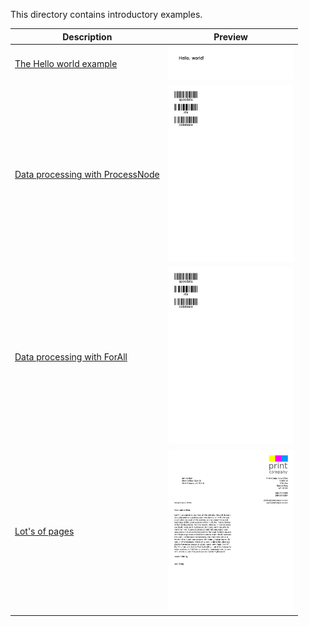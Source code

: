 This directory contains introductory examples.

Description  | Preview
------------ | -------------
[The Hello world example](helloworld) | <a href="helloworld"><img src="helloworld/firstpage.png" width="200"></a>
[Data processing with ProcessNode](dataprocessing1) | <a href="dataprocessing1"><img src="dataprocessing1/firstpage.png" width="200"></a>
[Data processing with ForAll](dataprocessing2) | <a href="dataprocessing2"><img src="dataprocessing2/firstpage.png" width="200"></a>
[Lot's of pages](mailmerge) | <a href="mailmerge"><img src="mailmerge/firstpage.png" width="200"></a>
